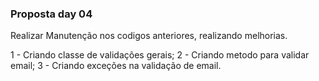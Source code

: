 ### Proposta day 04

Realizar Manutenção nos codigos anteriores, realizando melhorias.

1 - Criando classe de validações gerais;
2 - Criando metodo para validar email;
3 - Criando exceções na validação de email.